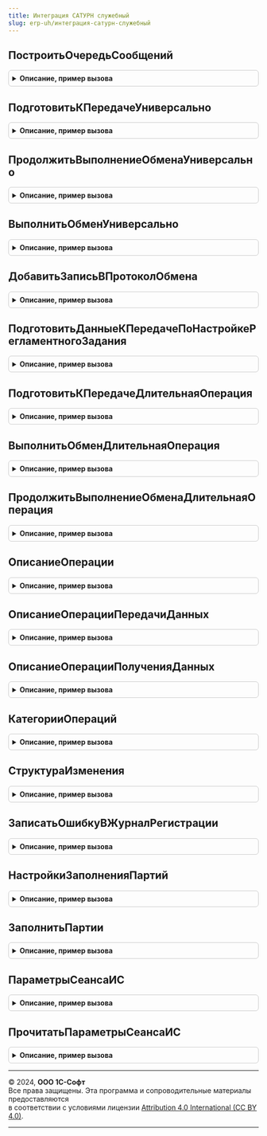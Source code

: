 ```yaml
---
title: Интеграция САТУРН служебный
slug: erp-uh/интеграция-сатурн-служебный
---
```



## ПостроитьОчередьСообщений
<details style="margin: 1em 0; padding: 0.5em; border: 1px solid #ccc; border-radius: 6px;">

<summary style="font-weight: bold; cursor: pointer;">Описание, пример вызова</summary>

```bsl

Процедура ПостроитьОчередьСообщений(ПараметрыОбмена, СообщениеИлиДокумент = Неопределено) Экспорт
```

Пример вызова
```bsl
ИнтеграцияСАТУРНСлужебный.ПостроитьОчередьСообщений(ПараметрыОбмена, СообщениеИлиДокумент);
```
</details>

## ПодготовитьКПередачеУниверсально
<details style="margin: 1em 0; padding: 0.5em; border: 1px solid #ccc; border-radius: 6px;">

<summary style="font-weight: bold; cursor: pointer;">Описание, пример вызова</summary>

```bsl

Функция ПодготовитьКПередачеУниверсально(ВходящиеДанные, ПараметрыОбмена) Экспорт
```

Пример вызова
```bsl
Результат = ИнтеграцияСАТУРНСлужебный.ПодготовитьКПередачеУниверсально(ВходящиеДанные, ПараметрыОбмена) 
```
</details>

## ПродолжитьВыполнениеОбменаУниверсально
<details style="margin: 1em 0; padding: 0.5em; border: 1px solid #ccc; border-radius: 6px;">

<summary style="font-weight: bold; cursor: pointer;">Описание, пример вызова</summary>

```bsl

Функция ПродолжитьВыполнениеОбменаУниверсально(ПараметрыОбмена) Экспорт
```

Пример вызова
```bsl
Результат = ИнтеграцияСАТУРНСлужебный.ПродолжитьВыполнениеОбменаУниверсально(ПараметрыОбмена) 
```
</details>

## ВыполнитьОбменУниверсально
<details style="margin: 1em 0; padding: 0.5em; border: 1px solid #ccc; border-radius: 6px;">

<summary style="font-weight: bold; cursor: pointer;">Описание, пример вызова</summary>

```bsl

Функция ВыполнитьОбменУниверсально(ПараметрыОбмена) Экспорт
```

Пример вызова
```bsl
Результат = ИнтеграцияСАТУРНСлужебный.ВыполнитьОбменУниверсально(ПараметрыОбмена) 
```
</details>

## ДобавитьЗаписьВПротоколОбмена
<details style="margin: 1em 0; padding: 0.5em; border: 1px solid #ccc; border-radius: 6px;">

<summary style="font-weight: bold; cursor: pointer;">Описание, пример вызова</summary>

```bsl

// Добавить запись в протокол обмена.
//
// Параметры:
//  ТекстСообщенияJSON - Строка - Текст сообщения XML.
//  Реквизиты - Структура - Значения реквизитов сообщения.
//  ПроверятьХешБезСсылки - Булево - Признак проверки хеша без ссылки.
//
// Возвращаемое значение:
//  см. ПротоколОбменаИС.ДобавитьЗаписьВПротоколОбмена
//
Функция ДобавитьЗаписьВПротоколОбмена(ТекстСообщенияJSON, Реквизиты, ПроверятьХешБезСсылки = Ложь) Экспорт
```

Пример вызова
```bsl
Результат = ИнтеграцияСАТУРНСлужебный.ДобавитьЗаписьВПротоколОбмена(ТекстСообщенияJSON, Реквизиты, ПроверятьХешБезСсылки);
```
</details>

## ПодготовитьДанныеКПередачеПоНастройкеРегламентногоЗадания
<details style="margin: 1em 0; padding: 0.5em; border: 1px solid #ccc; border-radius: 6px;">

<summary style="font-weight: bold; cursor: pointer;">Описание, пример вызова</summary>

```bsl

Функция ПодготовитьДанныеКПередачеПоНастройкеРегламентногоЗадания(ПараметрыОбмена) Экспорт
```

Пример вызова
```bsl
Результат = ИнтеграцияСАТУРНСлужебный.ПодготовитьДанныеКПередачеПоНастройкеРегламентногоЗадания(ПараметрыОбмена) 
```
</details>

## ПодготовитьКПередачеДлительнаяОперация
<details style="margin: 1em 0; padding: 0.5em; border: 1px solid #ccc; border-radius: 6px;">

<summary style="font-weight: bold; cursor: pointer;">Описание, пример вызова</summary>

```bsl

Процедура ПодготовитьКПередачеДлительнаяОперация(ПараметрыФоновогоЗадания, АдресРезультата) Экспорт
```

Пример вызова
```bsl
ИнтеграцияСАТУРНСлужебный.ПодготовитьКПередачеДлительнаяОперация(ПараметрыФоновогоЗадания, АдресРезультата) 
```
</details>

## ВыполнитьОбменДлительнаяОперация
<details style="margin: 1em 0; padding: 0.5em; border: 1px solid #ccc; border-radius: 6px;">

<summary style="font-weight: bold; cursor: pointer;">Описание, пример вызова</summary>

```bsl

Процедура ВыполнитьОбменДлительнаяОперация(ПараметрыФоновогоЗадания, АдресРезультата) Экспорт
```

Пример вызова
```bsl
ИнтеграцияСАТУРНСлужебный.ВыполнитьОбменДлительнаяОперация(ПараметрыФоновогоЗадания, АдресРезультата) 
```
</details>

## ПродолжитьВыполнениеОбменаДлительнаяОперация
<details style="margin: 1em 0; padding: 0.5em; border: 1px solid #ccc; border-radius: 6px;">

<summary style="font-weight: bold; cursor: pointer;">Описание, пример вызова</summary>

```bsl

Процедура ПродолжитьВыполнениеОбменаДлительнаяОперация(ПараметрыФоновогоЗадания, АдресРезультата) Экспорт
```

Пример вызова
```bsl
ИнтеграцияСАТУРНСлужебный.ПродолжитьВыполнениеОбменаДлительнаяОперация(ПараметрыФоновогоЗадания, АдресРезультата) 
```
</details>

## ОписаниеОперации
<details style="margin: 1em 0; padding: 0.5em; border: 1px solid #ccc; border-radius: 6px;">

<summary style="font-weight: bold; cursor: pointer;">Описание, пример вызова</summary>

```bsl

// Сформировать описание операции для документа
//
// Параметры:
//  Описание - Строка - Описание операции
//  ДокументСсылка - ДокументСсылка - Документ
//  НомерВерсии - Число - Номер версии
//  Постфикс - Строка - Текст дополнения
//
// Возвращаемое значение:
//  Строка - Описание операции.
//
Функция ОписаниеОперации(Описание, ДокументСсылка, НомерВерсии = Неопределено, Постфикс = Неопределено) Экспорт
```

Пример вызова
```bsl
Результат = ИнтеграцияСАТУРНСлужебный.ОписаниеОперации(Описание, ДокументСсылка, НомерВерсии, Постфикс);
```
</details>

## ОписаниеОперацииПередачиДанных
<details style="margin: 1em 0; padding: 0.5em; border: 1px solid #ccc; border-radius: 6px;">

<summary style="font-weight: bold; cursor: pointer;">Описание, пример вызова</summary>

```bsl

// Сформировать описание операции для документа
//
// Параметры:
//  ОперацияПередачиДанных - ПеречислениеСсылка.ВидыОперацийСАТУРН - Операция обмена с САТУРН
//  ДокументСсылка - ДокументСсылка - Документ ссылка
//  НомерВерсии - Число - Номер версии
//  Постфикс - Строка - Текст дополнения
//
// Возвращаемое значение:
//  Строка - Описание операции
//
Функция ОписаниеОперацииПередачиДанных(ОперацияПередачиДанных, ДокументСсылка = Неопределено, НомерВерсии = Неопределено, Постфикс = Неопределено) Экспорт
```

Пример вызова
```bsl
Результат = ИнтеграцияСАТУРНСлужебный.ОписаниеОперацииПередачиДанных(ОперацияПередачиДанных, ДокументСсылка, НомерВерсии, Постфикс);
```
</details>

## ОписаниеОперацииПолученияДанных
<details style="margin: 1em 0; padding: 0.5em; border: 1px solid #ccc; border-radius: 6px;">

<summary style="font-weight: bold; cursor: pointer;">Описание, пример вызова</summary>

```bsl

// Сформировать описание операции для документа
//
// Параметры:
//  ОперацияПередачиДанных - ПеречислениеСсылка.ВидыОперацийСАТУРН - Операция обмена с САТУРН
//  ДокументСсылка - ДокументСсылка - Документ ссылка
//  НомерВерсии - Число - Номер версии
//
// Возвращаемое значение:
//  Строка - Описание операции
//
Функция ОписаниеОперацииПолученияДанных(ОперацияПередачиДанных) Экспорт
```

Пример вызова
```bsl
Результат = ИнтеграцияСАТУРНСлужебный.ОписаниеОперацииПолученияДанных(ОперацияПередачиДанных) 
```
</details>

## КатегорииОпераций
<details style="margin: 1em 0; padding: 0.5em; border: 1px solid #ccc; border-radius: 6px;">

<summary style="font-weight: bold; cursor: pointer;">Описание, пример вызова</summary>

```bsl

// Возвращает операции обмена с САТУРН, разбитые на категории
//
// Возвращаемое значение:
//  Структура - со свойствами:
//    * ПередачаДанных - Соответствие Из КлючИЗначение- Операции передачи данных.
//    * ПолучениеДанных - Соответствие Из КлючИЗначение - Операции получения данных.
//
Функция КатегорииОпераций() Экспорт
```

Пример вызова
```bsl
Результат = ИнтеграцияСАТУРНСлужебный.КатегорииОпераций() 
```
</details>

## СтруктураИзменения
<details style="margin: 1em 0; padding: 0.5em; border: 1px solid #ccc; border-radius: 6px;">

<summary style="font-weight: bold; cursor: pointer;">Описание, пример вызова</summary>

```bsl

// Формирует пустую структуру изменений данных
// Параметры:
// ЭлементОчереди - Неопределено -
//                - см. СтруктураСообщенияJSON
// Возвращаемое значение:
//  Структура - Структура изменения:
// * Операция  - Неопределено
// * ИдентификаторСообщения - Неопределено
// * ИдентификаторСообщенияОснования - Неопределено
// * ОрганизацияСАТУРН - Неопределено
// * Объект - Массив из ЛюбаяСсылка-
// * ДокументОснование - Неопределено
// * ТекстОшибки - Строка -
// * НомерСтраницы - Число -
// * Сообщение - Неопределено
// * ТекстСообщения - Неопределено
// * ПротоколОбмена - Неопределено
Функция СтруктураИзменения(ЭлементОчереди = Неопределено) Экспорт
```

Пример вызова
```bsl
Результат = ИнтеграцияСАТУРНСлужебный.СтруктураИзменения(ЭлементОчереди);
```
</details>

## ЗаписатьОшибкуВЖурналРегистрации
<details style="margin: 1em 0; padding: 0.5em; border: 1px solid #ccc; border-radius: 6px;">

<summary style="font-weight: bold; cursor: pointer;">Описание, пример вызова</summary>

```bsl

// Выполняет запись ошибки в журнал регистрации, добавляя имя события САТУРН.
//
// Параметры:
//  ТекстОшибки      - Строка           - текст ошибки.
//  ОбъектМетаданных - ОбъектМетаданных - объект метаданных с ошибкой.
//  Данные           - Произвольный     - объект данных с ошибкой.
Процедура ЗаписатьОшибкуВЖурналРегистрации(ТекстОшибки, ОбъектМетаданных = Неопределено, Данные = Неопределено) Экспорт
```

Пример вызова
```bsl
ИнтеграцияСАТУРНСлужебный.ЗаписатьОшибкуВЖурналРегистрации(ТекстОшибки, ОбъектМетаданных, Данные);
```
</details>

## НастройкиЗаполненияПартий
<details style="margin: 1em 0; padding: 0.5em; border: 1px solid #ccc; border-radius: 6px;">

<summary style="font-weight: bold; cursor: pointer;">Описание, пример вызова</summary>

```bsl

Функция НастройкиЗаполненияПартий(ИмяТЧ, ВыделенныеСтроки) Экспорт
```

Пример вызова
```bsl
Результат = ИнтеграцияСАТУРНСлужебный.НастройкиЗаполненияПартий(ИмяТЧ, ВыделенныеСтроки) 
```
</details>

## ЗаполнитьПартии
<details style="margin: 1em 0; padding: 0.5em; border: 1px solid #ccc; border-radius: 6px;">

<summary style="font-weight: bold; cursor: pointer;">Описание, пример вызова</summary>

```bsl

// Заполнить партии.
//
// Параметры:
//  Объект - ДокументОбъект, ДанныеФормыСтруктураСКоллекцией - Объект где происходит заполнение
//  Настройки - См. НастройкиЗаполненияПартий
//
// Возвращаемое значение:
//  Структура - информация о проведенном заполнении
Функция ЗаполнитьПартии(Объект, Настройки) Экспорт
```

Пример вызова
```bsl
Результат = ИнтеграцияСАТУРНСлужебный.ЗаполнитьПартии(Объект, Настройки) 
```
</details>

## ПараметрыСеансаИС
<details style="margin: 1em 0; padding: 0.5em; border: 1px solid #ccc; border-radius: 6px;">

<summary style="font-weight: bold; cursor: pointer;">Описание, пример вызова</summary>

```bsl

Функция ПараметрыСеансаИС() Экспорт
```

Пример вызова
```bsl
Результат = ИнтеграцияСАТУРНСлужебный.ПараметрыСеансаИС() 
```
</details>

## ПрочитатьПараметрыСеансаИС
<details style="margin: 1em 0; padding: 0.5em; border: 1px solid #ccc; border-radius: 6px;">

<summary style="font-weight: bold; cursor: pointer;">Описание, пример вызова</summary>

```bsl

Процедура ПрочитатьПараметрыСеансаИС(ПараметрыСеансаИС) Экспорт
```

Пример вызова
```bsl
ИнтеграцияСАТУРНСлужебный.ПрочитатьПараметрыСеансаИС(ПараметрыСеансаИС) 
```
</details>

---

© 2024, **ООО 1С-Софт**  
Все права защищены. Эта программа и сопроводительные материалы предоставляются  
в соответствии с условиями лицензии [Attribution 4.0 International (CC BY 4.0)](https://creativecommons.org/licenses/by/4.0/legalcode).

---
